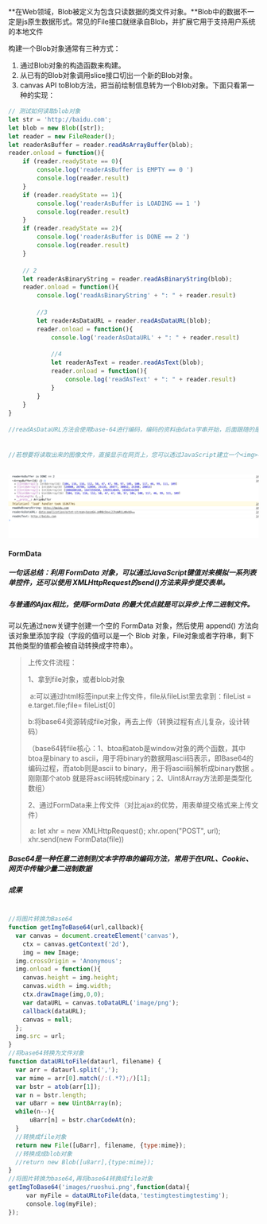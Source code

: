**在Web领域，Blob被定义为包含只读数据的类文件对象。**Blob中的数据不一定是js原生数据形式。常见的File接口就继承自Blob，并扩展它用于支持用户系统的本地文件



构建一个Blob对象通常有三种方式：

1. 通过Blob对象的构造函数来构建。
2. 从已有的Blob对象调用slice接口切出一个新的Blob对象。
3. canvas API toBlob方法，把当前绘制信息转为一个Blob对象。下面只看第一种的实现：

```javascript
// 测试如何读取blob对象
let str = 'http://baidu.com';
let blob = new Blob([str]);
let reader = new FileReader();
let readerAsBuffer = reader.readAsArrayBuffer(blob);
reader.onload = function(){
    if (reader.readyState == 0){
        console.log('readerAsBuffer is EMPTY == 0 ')
        console.log(reader.result)
    }
    if (reader.readyState == 1){
        console.log('readerAsBuffer is LOADING == 1 ')
        console.log(reader.result)
    }
    if (reader.readyState == 2){
        console.log('readerAsBuffer is DONE == 2 ')
        console.log(reader.result)
    }

    // 2
    let readerAsBinaryString = reader.readAsBinaryString(blob);
    reader.onload = function(){
        console.log('readAsBinaryString' + ": " + reader.result)

        //3
        let readerAsDataURL = reader.readAsDataURL(blob);
        reader.onload = function(){
            console.log('readerAsDataURL' + ": " + reader.result)

            //4
            let readerAsText = reader.readAsText(blob);
            reader.onload = function(){
                console.log('readAsText' + ": " + reader.result)
            }
        }
    }
}

//readAsDataURL方法会使用base-64进行编码，编码的资料由data字串开始，后面跟随的是MIME type，然后再加上base64字串，逗号之后就是编码过的图像文件的内容。


//若想要将读取出来的图像文件，直接显示在网页上，您可以透过JavaScript建立一个<img>标签，再设定src属性为Data URL，再将<img>标签加入DOM之中



```

![打印结果](https://github.com/liangzhuang327/Drips/blob/master/pictrues/FileReader.png)





#### FormData

##### 一句话总结：利用 FormData 对象，可以通过JavaScript键值对来模拟一系列表单控件，还可以使用 XMLHttpRequest的send()方法来异步提交表单。

##### 与普通的Ajax相比，使用FormData 的最大优点就是可以异步上传二进制文件。



可以先通过new关键字创建一个空的 FormData 对象，然后使用 append() 方法向该对象里添加字段（字段的值可以是一个 Blob 对象，File对象或者字符串，剩下其他类型的值都会被自动转换成字符串）。





> 上传文件流程：
>
> 1、拿到file对象，或者blob对象
>
> ​	a:可以通过html标签input来上传文件，file从fileList里去拿到：fileList = e.target.file;file= fileList[0]
>
> ​	b:将base64资源转成file对象，再去上传（转换过程有点儿复杂，设计转码）
>
> ​		（base64转file核心：1、btoa和atob是window对象的两个函数，其中btoa是binary to ascii，用于将binary的数据用ascii码表示，即Base64的编码过程，而atob则是ascii to binary，用于将ascii码解析成binary数据 。刚刚那个atob  就是将ascii码转成binary；2、Uint8Array方法即是类型化数组）
>
> 2、通过FormData来上传文件（对比ajax的优势，用表单提交格式来上传文件）
>
> ​	a: let xhr = new XMLHttpRequest();   xhr.open("POST", url); xhr.send(new FormData(file))



##### Base64是一种任意二进制到文本字符串的编码方法，常用于在URL、Cookie、网页中传输少量二进制数据



##### 成果

```javascript

//将图片转换为Base64
function getImgToBase64(url,callback){
  var canvas = document.createElement('canvas'),
    ctx = canvas.getContext('2d'),
    img = new Image;
  img.crossOrigin = 'Anonymous';
  img.onload = function(){
    canvas.height = img.height;
    canvas.width = img.width;
    ctx.drawImage(img,0,0);
    var dataURL = canvas.toDataURL('image/png');
    callback(dataURL);
    canvas = null;
  };
  img.src = url;
}
//将base64转换为文件对象
function dataURLtoFile(dataurl, filename) {
  var arr = dataurl.split(',');
  var mime = arr[0].match(/:(.*?);/)[1];
  var bstr = atob(arr[1]);
  var n = bstr.length; 
  var u8arr = new Uint8Array(n);
  while(n--){
      u8arr[n] = bstr.charCodeAt(n);
  }
  //转换成file对象
  return new File([u8arr], filename, {type:mime});
  //转换成成blob对象
  //return new Blob([u8arr],{type:mime});
}
//将图片转换为base64,再将base64转换成file对象
getImgToBase64('images/ruoshui.png',function(data){
　　　var myFile = dataURLtoFile(data,'testimgtestimgtestimg');
　　　console.log(myFile);
});
```



